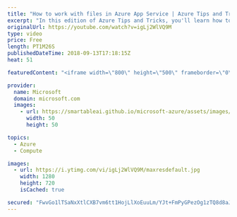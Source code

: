 ```yaml
---
title: "How to work with files in Azure App Service | Azure Tips and Tricks"
excerpt: "In this edition of Azure Tips and Tricks, you'll learn how to work with files that you’ve uploaded to Azure App Service. Watch to find out what the different options are for interacting with the file system and your deployed applications in the Azure portal.   For more tips and tricks, visit: http://azuredev.tips/"
originalUrl: https://youtube.com/watch?v=igLj2WlVQ9M
type: video
price: Free
length: PT1M26S
publishedDateTime: 2018-09-13T17:18:15Z
heat: 51

featuredContent: "<iframe width=\"800\" height=\"500\" frameborder=\"0\" src=\"https://www.youtube.com/embed/igLj2WlVQ9M\" allow=\"accelerometer; autoplay; encrypted-media; gyroscope; picture-in-picture\" allowfullscreen></iframe>"

provider:
  name: Microsoft
  domain: microsoft.com
  images:
    - url: https://smartableai.github.io/microsoft-azure/assets/images/organizations/microsoft.com-50x50.jpg
      width: 50
      height: 50

topics:
  - Azure
  - Compute

images:
  - url: https://i.ytimg.com/vi/igLj2WlVQ9M/maxresdefault.jpg
    width: 1280
    height: 720
    isCached: true

secured: "FwvGo1lTSaNxXtlCXB7vm6tt1HojLlXoEuuLm/YJt+FmPyGPezOg1zTQ8d8aJoDpU1dpljXhp1LnjrmcC1AcfUlbZwIxMzA29DvY5zrp97zUseDXG5dKi7kCWQ3WIurTLhZinWvsTHgMqcUYq24dMO1KFAhEG4l8G698UjgQdO5bugcSUURU9DWWGwx5mP6A0Ac5IOMngMELvCEN+TkxjO0Cfa72//ma4zcUdt84/N10MM8DdH1IFjU2E1o+afrlF2voenDJZDuF5YBMdoAk5bt8k1mDX4EB6ZzuqZF3YMfUCEW0q/shEvgzsG35NdOp06uX3Su0dgWKpQYK1/FYQb64e8KU1JjWRtUFj3qNVhiYpv0kVDeaxQi9aCvt2vahFATTlq1BRZLAGAeGaXPotj97O6rff+VDwBeXaFuykmk=;4YyyXxRp7XfofBKFVqWWRw=="
---
```


